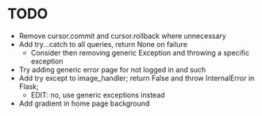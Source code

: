 # TODO
- Remove cursor.commit and cursor.rollback where unnecessary
- Add try...catch to all queries, return None on failure
  - Consider then removing generic Exception and throwing a specific exception
- Try adding generic error page for not logged in and such
- Add try except to image_handler; return False and throw InternalError in Flask;
  - EDIT: no, use generic exceptions instead
- Add gradient in home page background